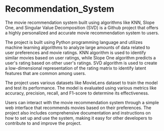 # Recommendation_System
The movie recommendation system built using algorithms like KNN, Slope One, and Singular Value Decomposition (SVD) is a Github project that offers a highly personalized and accurate movie recommendation system to users.

The project is built using Python programming language and utilizes machine learning algorithms to analyze large amounts of data related to user preferences and movie ratings. KNN algorithm is used to identify similar movies based on user ratings, while Slope One algorithm predicts a user's rating based on other user's ratings. SVD algorithm is used to create a low-dimensional representation of the rating matrix to identify latent features that are common among users.

The project uses various datasets like MovieLens dataset to train the model and test its performance. The model is evaluated using various metrics like accuracy, precision, recall, and F1-score to determine its effectiveness.

Users can interact with the movie recommendation system through a simple web interface that recommends movies based on their preferences. The project also includes comprehensive documentation and instructions on how to set up and use the system, making it easy for other developers to contribute to and improve the project.
